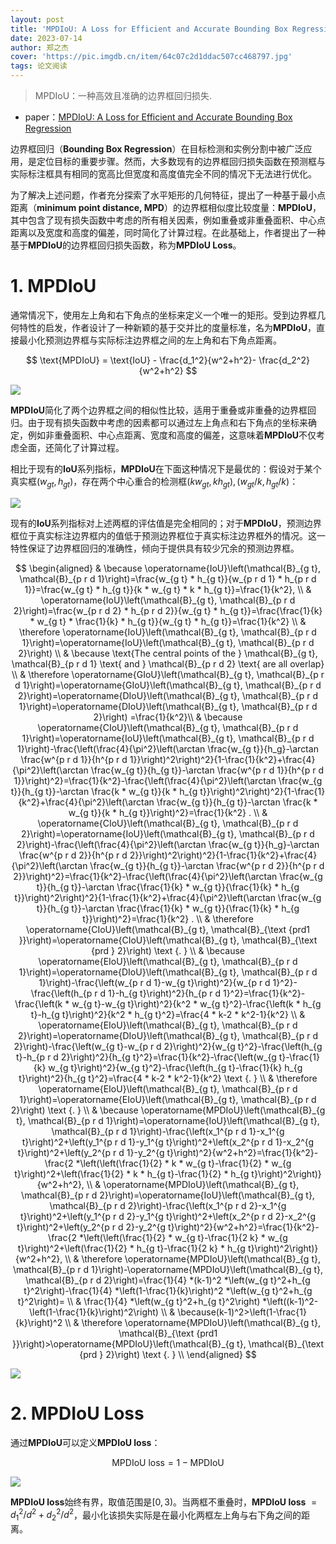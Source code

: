 ```yaml
---
layout: post
title: 'MPDIoU: A Loss for Efficient and Accurate Bounding Box Regression'
date: 2023-07-14
author: 郑之杰
cover: 'https://pic.imgdb.cn/item/64c07c2d1ddac507cc468797.jpg'
tags: 论文阅读
---
```


> MPDIoU：一种高效且准确的边界框回归损失.

- paper：[MPDIoU: A Loss for Efficient and Accurate Bounding Box Regression](https://arxiv.org/abs/2307.07662)

边界框回归（**Bounding Box Regression**）在目标检测和实例分割中被广泛应用，是定位目标的重要步骤。然而，大多数现有的边界框回归损失函数在预测框与实际标注框具有相同的宽高比但宽度和高度值完全不同的情况下无法进行优化。

为了解决上述问题，作者充分探索了水平矩形的几何特征，提出了一种基于最小点距离（**minimum point distance, MPD**）的边界框相似度比较度量：**MPDIoU**，其中包含了现有损失函数中考虑的所有相关因素，例如重叠或非重叠面积、中心点距离以及宽度和高度的偏差，同时简化了计算过程。在此基础上，作者提出了一种基于**MPDIoU**的边界框回归损失函数，称为**MPDIoU Loss**。

# 1. MPDIoU

通常情况下，使用左上角和右下角点的坐标来定义一个唯一的矩形。受到边界框几何特性的启发，作者设计了一种新颖的基于交并比的度量标准，名为**MPDIoU**，直接最小化预测边界框与实际标注边界框之间的左上角和右下角点距离。

$$ \text{MPDIoU} = \text{IoU} - \frac{d_1^2}{w^2+h^2}- \frac{d_2^2}{w^2+h^2} $$

![](https://pic.imgdb.cn/item/64c07dab1ddac507cc48af59.jpg)

**MPDIoU**简化了两个边界框之间的相似性比较，适用于重叠或非重叠的边界框回归。由于现有损失函数中考虑的因素都可以通过左上角点和右下角点的坐标来确定，例如非重叠面积、中心点距离、宽度和高度的偏差，这意味着**MPDIoU**不仅考虑全面，还简化了计算过程。

相比于现有的**IoU**系列指标，**MPDIoU**在下面这种情况下是最优的：假设对于某个真实框$(w_{gt},h_{gt})$，存在两个中心重合的检测框$(kw_{gt},kh_{gt}),(w_{gt}/k,h_{gt}/k)$：

![](https://pic.imgdb.cn/item/64c09d131ddac507cc7fb012.jpg)

现有的**IoU**系列指标对上述两框的评估值是完全相同的；对于**MPDIoU**，预测边界框位于真实标注边界框内的值低于预测边界框位于真实标注边界框外的情况。这一特性保证了边界框回归的准确性，倾向于提供具有较少冗余的预测边界框。

$$
\begin{aligned}
& \because \operatorname{IoU}\left(\mathcal{B}_{g t}, \mathcal{B}_{p r d 1}\right)=\frac{w_{g t} * h_{g t}}{w_{p r d 1} * h_{p r d 1}}=\frac{w_{g t} * h_{g t}}{k * w_{g t} * k * h_{g t}}=\frac{1}{k^2}, \\
& \operatorname{IoU}\left(\mathcal{B}_{g t}, \mathcal{B}_{p r d 2}\right)=\frac{w_{p r d 2} * h_{p r d 2}}{w_{g t} * h_{g t}}=\frac{\frac{1}{k} * w_{g t} * \frac{1}{k} * h_{g t}}{w_{g t} * h_{g t}}=\frac{1}{k^2} \\
& \therefore \operatorname{IoU}\left(\mathcal{B}_{g t}, \mathcal{B}_{p r d 1}\right)=\operatorname{IoU}\left(\mathcal{B}_{g t}, \mathcal{B}_{p r d 2}\right) \\
& \because \text{The central points of the } \mathcal{B}_{g t}, \mathcal{B}_{p r d 1} \text{ and } \mathcal{B}_{p r d 2} \text{ are all overlap} \\
& \therefore \operatorname{GIoU}\left(\mathcal{B}_{g t}, \mathcal{B}_{p r d 1}\right)=\operatorname{GIoU}\left(\mathcal{B}_{g t}, \mathcal{B}_{p r d 2}\right)=\operatorname{DIoU}\left(\mathcal{B}_{g t}, \mathcal{B}_{p r d 1}\right)=\operatorname{DIoU}\left(\mathcal{B}_{g t}, \mathcal{B}_{p r d 2}\right) =\frac{1}{k^2}\\
& \because  \operatorname{CIoU}\left(\mathcal{B}_{g t}, \mathcal{B}_{p r d 1}\right)=\operatorname{IoU}\left(\mathcal{B}_{g t}, \mathcal{B}_{p r d 1}\right)-\frac{\left(\frac{4}{\pi^2}\left(\arctan \frac{w_{g t}}{h_g}-\arctan \frac{w^{p r d 1}}{h^{p r d 1}}\right)^2\right)^2}{1-\frac{1}{k^2}+\frac{4}{\pi^2}\left(\arctan \frac{w_{g t}}{h_{g t}}-\arctan \frac{w^{p r d 1}}{h^{p r d 1}}\right)^2}=\frac{1}{k^2}-\frac{\left(\frac{4}{\pi^2}\left(\arctan \frac{w_{g t}}{h_{g t}}-\arctan \frac{k * w_{g t}}{k * h_{g t}}\right)^2\right)^2}{1-\frac{1}{k^2}+\frac{4}{\pi^2}\left(\arctan \frac{w_{g t}}{h_{g t}}-\arctan \frac{k * w_{g t}}{k * h_{g t}}\right)^2}=\frac{1}{k^2} . \\
&   \operatorname{CIoU}\left(\mathcal{B}_{g t}, \mathcal{B}_{p r d 2}\right)=\operatorname{IoU}\left(\mathcal{B}_{g t}, \mathcal{B}_{p r d 2}\right)-\frac{\left(\frac{4}{\pi^2}\left(\arctan \frac{w_{g t}}{h_g}-\arctan \frac{w^{p r d 2}}{h^{p r d 2}}\right)^2\right)^2}{1-\frac{1}{k^2}+\frac{4}{\pi^2}\left(\arctan \frac{w_{g t}}{h_{g t}}-\arctan \frac{w^{p r d 2}}{h^{p r d 2}}\right)^2}=\frac{1}{k^2}-\frac{\left(\frac{4}{\pi^2}\left(\arctan \frac{w_{g t}}{h_{g t}}-\arctan \frac{\frac{1}{k} * w_{g t}}{\frac{1}{k} * h_{g t}}\right)^2\right)^2}{1-\frac{1}{k^2}+\frac{4}{\pi^2}\left(\arctan \frac{w_{g t}}{h_{g t}}-\arctan \frac{\frac{1}{k} * w_{g t}}{\frac{1}{k} * h_{g t}}\right)^2}=\frac{1}{k^2} . \\
& \therefore \operatorname{CIoU}\left(\mathcal{B}_{g t}, \mathcal{B}_{\text {prd1 }}\right)=\operatorname{CIoU}\left(\mathcal{B}_{g t}, \mathcal{B}_{\text {prd } 2}\right) \text {. } \\
& \because \operatorname{EIoU}\left(\mathcal{B}_{g t}, \mathcal{B}_{p r d 1}\right)=\operatorname{DIoU}\left(\mathcal{B}_{g t}, \mathcal{B}_{p r d 1}\right)-\frac{\left(w_{p r d 1}-w_{g t}\right)^2}{w_{p r d 1}^2}-\frac{\left(h_{p r d 1}-h_{g t}\right)^2}{h_{p r d 1}^2}=\frac{1}{k^2}-\frac{\left(k * w_{g t}-w_{g t}\right)^2}{k^2 * w_{g t}^2}-\frac{\left(k * h_{g t}-h_{g t}\right)^2}{k^2 * h_{g t}^2}=\frac{4 * k-2 * k^2-1}{k^2} \\
& \operatorname{EIoU}\left(\mathcal{B}_{g t}, \mathcal{B}_{p r d 2}\right)=\operatorname{DIoU}\left(\mathcal{B}_{g t}, \mathcal{B}_{p r d 2}\right)-\frac{\left(w_{g t}-w_{p r d 2}\right)^2}{w_{g t}^2}-\frac{\left(h_{g t}-h_{p r d 2}\right)^2}{h_{g t}^2}=\frac{1}{k^2}-\frac{\left(w_{g t}-\frac{1}{k} w_{g t}\right)^2}{w_{g t}^2}-\frac{\left(h_{g t}-\frac{1}{k} h_{g t}\right)^2}{h_{g t}^2}=\frac{4 * k-2 * k^2-1}{k^2} \text {. } \\
& \therefore \operatorname{EIoU}\left(\mathcal{B}_{g t}, \mathcal{B}_{p r d 1}\right)=\operatorname{EIoU}\left(\mathcal{B}_{g t}, \mathcal{B}_{p r d 2}\right) \text {. } \\
& \because \operatorname{MPDIoU}\left(\mathcal{B}_{g t}, \mathcal{B}_{p r d 1}\right)=\operatorname{IoU}\left(\mathcal{B}_{g t}, \mathcal{B}_{p r d 1}\right)-\frac{\left(x_1^{p r d 1}-x_1^{g t}\right)^2+\left(y_1^{p r d 1}-y_1^{g t}\right)^2+\left(x_2^{p r d 1}-x_2^{g t}\right)^2+\left(y_2^{p r d 1}-y_2^{g t}\right)^2}{w^2+h^2}=\frac{1}{k^2}-\frac{2 *\left(\left(\frac{1}{2} * k * w_{g t}-\frac{1}{2} * w_{g t}\right)^2+\left(\frac{1}{2} * k * h_{g t}-\frac{1}{2} * h_{g t}\right)^2\right)}{w^2+h^2}, \\
& \operatorname{MPDIoU}\left(\mathcal{B}_{g t}, \mathcal{B}_{p r d 2}\right)=\operatorname{IoU}\left(\mathcal{B}_{g t}, \mathcal{B}_{p r d 2}\right)-\frac{\left(x_1^{p r d 2}-x_1^{g t}\right)^2+\left(y_1^{p r d 2}-y_1^{g t}\right)^2+\left(x_2^{p r d 2}-x_2^{g t}\right)^2+\left(y_2^{p r d 2}-y_2^{g t}\right)^2}{w^2+h^2}=\frac{1}{k^2}-\frac{2 *\left(\left(\frac{1}{2} * w_{g t}-\frac{1}{2 k} * w_{g t}\right)^2+\left(\frac{1}{2} * h_{g t}-\frac{1}{2 k} * h_{g t}\right)^2\right)}{w^2+h^2}, \\
& \therefore \operatorname{MPDIoU}\left(\mathcal{B}_{g t}, \mathcal{B}_{p r d 1}\right)-\operatorname{MPDIoU}\left(\mathcal{B}_{g t}, \mathcal{B}_{p r d 2}\right)=\frac{1}{4} *(k-1)^2 *\left(w_{g t}^2+h_{g t}^2\right)-\frac{1}{4} *\left(1-\frac{1}{k}\right)^2 *\left(w_{g t}^2+h_{g t}^2\right)= \\
& \frac{1}{4} *\left(w_{g t}^2+h_{g t}^2\right) *\left((k-1)^2-\left(1-\frac{1}{k}\right)^2\right) \\
& \because(k-1)^2>\left(1-\frac{1}{k}\right)^2 \\
& \therefore \operatorname{MPDIoU}\left(\mathcal{B}_{g t}, \mathcal{B}_{\text {prd1 }}\right)>\operatorname{MPDIoU}\left(\mathcal{B}_{g t}, \mathcal{B}_{\text {prd } 2}\right) \text {. } \\
\end{aligned}
$$

![](https://pic.imgdb.cn/item/64c0a1731ddac507cc864b82.jpg)

# 2. MPDIoU Loss

通过**MPDIoU**可以定义**MPDIoU loss**：

$$ \text{MPDIoU loss} = 1-\text{MPDIoU} $$

![](https://pic.imgdb.cn/item/64c0a26a1ddac507cc87ac1f.jpg)

**MPDIoU loss**始终有界，取值范围是$[0, 3)$。当两框不重叠时，**MPDIoU loss** $=d_1^2/d^2+d_2^2/d^2$，最小化该损失实际是在最小化两框左上角与右下角之间的距离。
